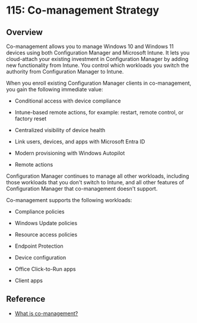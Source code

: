# 115: Co-management Strategy

## Overview

Co-management allows you to manage Windows 10 and Windows 11 devices using both Configuration Manager and Microsoft Intune. It lets you cloud-attach your existing investment in Configuration Manager by adding new functionality from Intune. You control which workloads you switch the authority from Configuration Manager to Intune. 

When you enroll existing Configuration Manager clients in co-management, you gain the following immediate value:

* Conditional access with device compliance

* Intune-based remote actions, for example: restart, remote control, or factory reset

* Centralized visibility of device health

* Link users, devices, and apps with Microsoft Entra ID

* Modern provisioning with Windows Autopilot

* Remote actions

Configuration Manager continues to manage all other workloads, including those workloads that you don't switch to Intune, and all other features of Configuration Manager that co-management doesn't support.

Co-management supports the following workloads:

* Compliance policies

* Windows Update policies

* Resource access policies

* Endpoint Protection

* Device configuration

* Office Click-to-Run apps

* Client apps

## Reference

* [What is co-management?
](https://learn.microsoft.com/en-us/mem/configmgr/comanage/overview)

